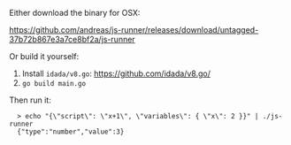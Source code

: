 Either download the binary for OSX:

https://github.com/andreas/js-runner/releases/download/untagged-37b72b867e3a7ce8bf2a/js-runner

Or build it yourself:

1. Install `idada/v8.go`: https://github.com/idada/v8.go/
2. `go build main.go`

Then run it:

```
  > echo "{\"script\": \"x+1\", \"variables\": { \"x\": 2 }}" | ./js-runner
  {"type":"number","value":3}
```
